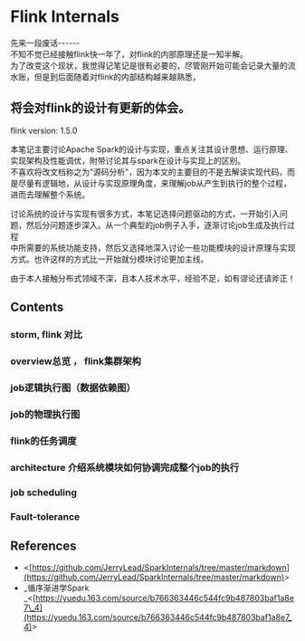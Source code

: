 # Flink Internals

先来一段废话------  
不知不觉已经接触flink快一年了，对flink的内部原理还是一知半解。  
为了改变这个现状，我觉得记笔记是很有必要的，尽管刚开始可能会记录大量的流水账，但是到后面随着对flink的内部结构越来越熟悉，

## 将会对flink的设计有更新的体会。

flink version: 1.5.0

本笔记主要讨论Apache Spark的设计与实现，重点关注其设计思想、运行原理、实现架构及性能调优，附带讨论其与spark在设计与实现上的区别。  
不喜欢将改文档称之为"源码分析"，因为本文的主要目的不是去解读实现代码，而是尽量有逻辑地，从设计与实现原理角度，来理解job从产生到执行的整个过程，  
进而去理解整个系统。

讨论系统的设计与实现有很多方式，本笔记选择问题驱动的方式，一开始引入问题，然后分问题逐步深入。从一个典型的job例子入手，逐渐讨论job生成及执行过程  
中所需要的系统功能支持，然后又选择地深入讨论一些功能模块的设计原理与实现方式。也许这样的方式比一开始就分模块讨论更加主线。

由于本人接触分布式领域不深，且本人技术水平，经验不足，如有谬论还请斧正！

## Contents

### storm, flink 对比

### overview总览 ， flink集群架构

### job逻辑执行图（数据依赖图）

### job的物理执行图

### flink的任务调度

### architecture 介绍系统模块如何协调完成整个job的执行

### job scheduling

### Fault-tolerance

## References

* &lt;[https://github.com/JerryLead/SparkInternals/tree/master/markdown](https://github.com/JerryLead/SparkInternals/tree/master/markdown)&gt;
* _循序渐进学Spark _&lt;[https://yuedu.163.com/source/b766363446c544fc9b487803baf1a8e7\_4](https://yuedu.163.com/source/b766363446c544fc9b487803baf1a8e7_4)&gt; 



